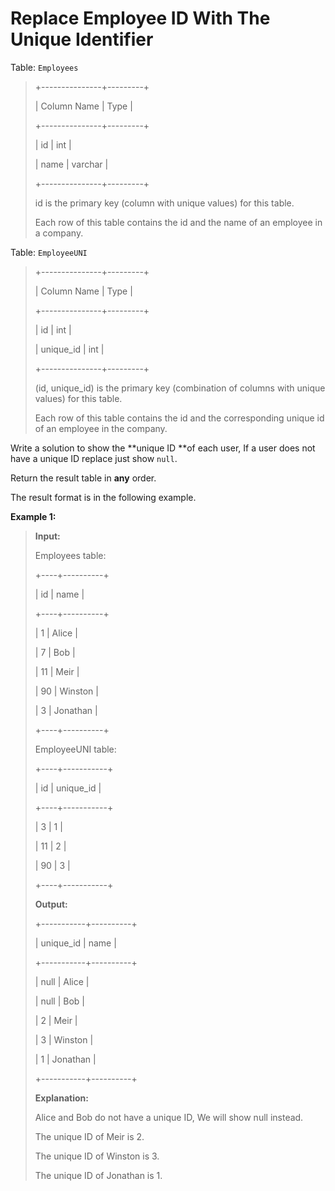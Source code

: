 # Replace Employee ID With The Unique Identifier

Table: <code>Employees</code>
>
> +---------------+---------+
>
> | Column Name   | Type    |
>
> +---------------+---------+
>
> | id            | int     |
>
> | name          | varchar |
>
> +---------------+---------+
>
> id is the primary key (column with unique values) for this table.
>
> Each row of this table contains the id and the name of an employee in a company.


Table: <code>EmployeeUNI</code>
>
> +---------------+---------+
>
> | Column Name   | Type    |
>
> +---------------+---------+
>
> | id            | int     |
>
> | unique_id     | int     |
>
> +---------------+---------+
>
> (id, unique_id) is the primary key (combination of columns with unique values) for this table.
>
> Each row of this table contains the id and the corresponding unique id of an employee in the company.


Write a solution to show the **unique ID **of each user, If a user does not have a unique ID replace just show <code>null</code>.

Return the result table in **any** order.

The result format is in the following example.


**Example 1:**
>
> **Input:**
>
> Employees table:
>
> +----+----------+
>
> | id | name     |
>
> +----+----------+
>
> | 1  | Alice    |
>
> | 7  | Bob      |
>
> | 11 | Meir     |
>
> | 90 | Winston  |
>
> | 3  | Jonathan |
>
> +----+----------+
>
> EmployeeUNI table:
>
> +----+-----------+
>
> | id | unique_id |
>
> +----+-----------+
>
> | 3  | 1         |
>
> | 11 | 2         |
>
> | 90 | 3         |
>
> +----+-----------+
>
> **Output:**
>
> +-----------+----------+
>
> | unique_id | name     |
>
> +-----------+----------+
>
> | null      | Alice    |
>
> | null      | Bob      |
>
> | 2         | Meir     |
>
> | 3         | Winston  |
>
> | 1         | Jonathan |
>
> +-----------+----------+
>
> **Explanation:**
>
> Alice and Bob do not have a unique ID, We will show null instead.
>
> The unique ID of Meir is 2.
>
> The unique ID of Winston is 3.
>
> The unique ID of Jonathan is 1.
